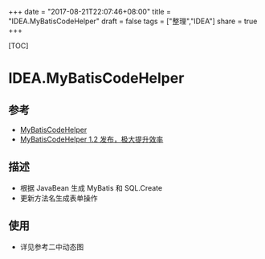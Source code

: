 +++
date = "2017-08-21T22:07:46+08:00"
title = "IDEA.MyBatisCodeHelper"
draft = false
tags = ["整理","IDEA"]
share = true
+++


[TOC]

# IDEA.MyBatisCodeHelper

## 参考
- [MyBatisCodeHelper](https://plugins.jetbrains.com/plugin/9445-mybatiscodehelper)
- [MyBatisCodeHelper 1.2 发布，极大提升效率](https://www.oschina.net/news/81912/mybatiscodehelper-1-2)

## 描述
- 根据 JavaBean 生成 MyBatis 和 SQL.Create
- 更新方法名生成表单操作

## 使用
- 详见参考二中动态图
